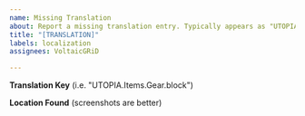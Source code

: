 ```yaml
---
name: Missing Translation
about: Report a missing translation entry. Typically appears as "UTOPIA....."
title: "[TRANSLATION]"
labels: localization
assignees: VoltaicGRiD

---
```


**Translation Key** (i.e. "UTOPIA.Items.Gear.block")


**Location Found** (screenshots are better)
